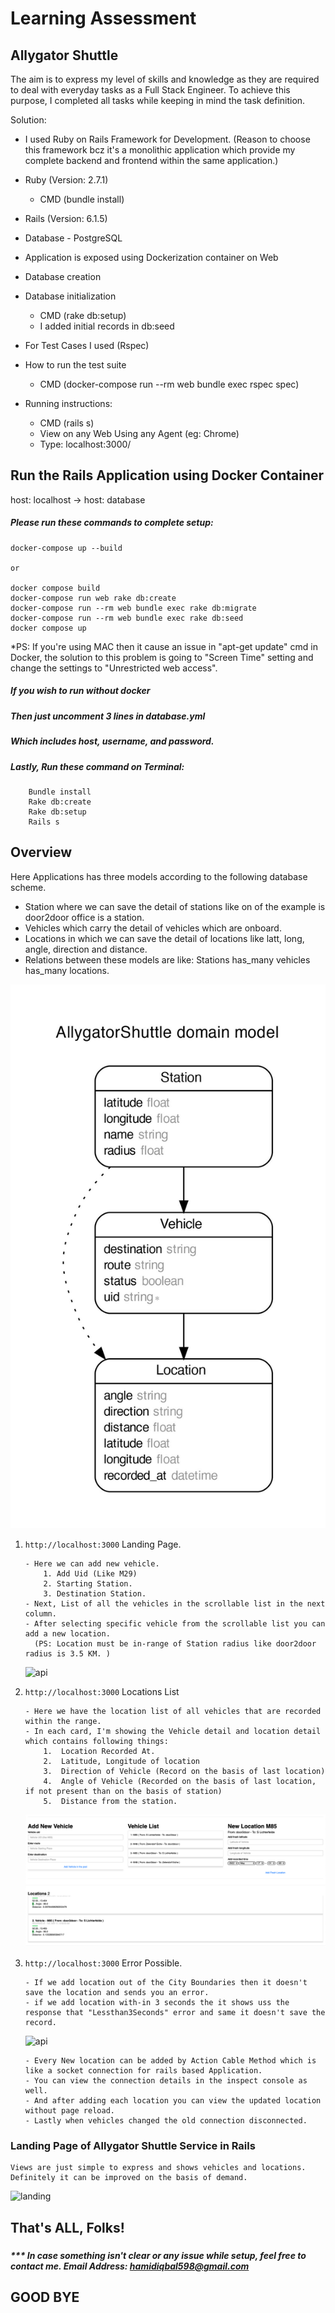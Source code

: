 # Learning Assessment
## Allygator Shuttle

The aim is to express my level of skills and knowledge as they are required to deal with everyday tasks as a Full Stack Engineer.
To achieve this purpose, I completed all tasks while keeping in mind the task definition.

Solution:
* I used Ruby on Rails Framework for Development.
  (Reason to choose this framework bcz it's a monolithic application which provide my complete backend and frontend within the same application.)
* Ruby (Version: 2.7.1)
    * CMD (bundle install)
* Rails (Version: 6.1.5)
* Database - PostgreSQL
* Application is exposed using Dockerization container on Web
* Database creation
* Database initialization
    * CMD (rake db:setup)
    * I added initial records in db:seed

* For Test Cases I used (Rspec)
* How to run the test suite
    * CMD (docker-compose run --rm web bundle exec rspec spec)

* Running instructions:
    * CMD (rails s)
    * View on any Web Using any Agent (eg: Chrome)
    * Type: localhost:3000/

## Run the Rails Application using Docker Container

host: localhost -> host: database

##### Please run these commands to complete setup:


```
docker-compose up --build

or

docker compose build
docker-compose run web rake db:create
docker-compose run --rm web bundle exec rake db:migrate
docker-compose run --rm web bundle exec rake db:seed
docker compose up
```
*PS: If you're using MAC then it cause an issue in "apt-get update" cmd in Docker, the solution to this problem is going to "Screen Time" setting and change the settings to "Unrestricted web access".

##### If you wish to run without docker
##### Then just uncomment 3 lines in database.yml
##### Which includes host, username, and password.
##### Lastly, Run these command on Terminal:
```
    Bundle install
    Rake db:create
    Rake db:setup
    Rails s
```


## Overview

Here Applications has three models according to the following database scheme.
* Station where we can save the detail of stations like on of the example is door2door office is a station. 
* Vehicles which carry the detail of vehicles which are onboard.
* Locations in which we can save the detail of locations like latt, long, angle, direction and distance.
* Relations between these models are like: Stations has_many vehicles has_many locations.

![erd](public/erd.jpg)

1. `http://localhost:3000` Landing Page.
    ```
   - Here we can add new vehicle.
        1. Add Uid (Like M29)
        2. Starting Station.
        3. Destination Station.
   - Next, List of all the vehicles in the scrollable list in the next column.
   - After selecting specific vehicle from the scrollable list you can add a new location.
      (PS: Location must be in-range of Station radius like door2door radius is 3.5 KM. )
   ```
   ![api](public/landing_page.png)

2. `http://localhost:3000` Locations List
    ```
   - Here we have the location list of all vehicles that are recorded within the range.
   - In each card, I'm showing the Vehicle detail and location detail which contains following things:
        1.  Location Recorded At.
        2.  Latitude, Longitude of location
        3.  Direction of Vehicle (Record on the basis of last location)
        4.  Angle of Vehicle (Recorded on the basis of last location, if not present than on the basis of station)
        5.  Distance from the station.
   ```
   ![api](public/locations.png)   

3. `http://localhost:3000` Error Possible.
    ```
    - If we add location out of the City Boundaries then it doesn't save the location and sends you an error.
    - if we add location with-in 3 seconds the it shows uss the response that "Lessthan3Seconds" error and same it doesn't save the record.
   ```
   ![api](public/exception.png)

    ```
    - Every New location can be added by Action Cable Method which is like a socket connection for rails based Application.
    - You can view the connection details in the inspect console as well.
    - And after adding each location you can view the updated location without page reload.
    - Lastly when vehicles changed the old connection disconnected. 
    ```

### Landing Page of Allygator Shuttle Service in Rails

```
Views are just simple to express and shows vehicles and locations. 
Definitely it can be improved on the basis of demand. 
```

![landing](public/landing_page.png)


## That's ALL, Folks!

###

##### *** In case something isn't clear or any issue while setup, feel free to contact me. Email Address: hamidiqbal598@gmail.com

## GOOD BYE

